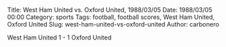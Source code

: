 Title: West Ham United vs. Oxford United, 1988/03/05
Date: 1988/03/05 00:00
Category: sports
Tags: football, football scores, West Ham United, Oxford United
Slug: west-ham-united-vs-oxford-united
Author: carbonero


West Ham United 1 - 1 Oxford United
